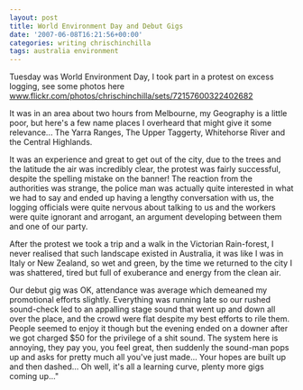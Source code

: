 ```yaml
---
layout: post
title: World Environment Day and Debut Gigs
date: '2007-06-08T16:21:56+00:00'
categories: writing chrischinchilla
tags: australia environment
---
```


Tuesday was World Environment Day, I took part in a protest on excess logging, see some photos here <a href="http://www.flickr.com/photos/chrischinchilla/sets/72157600322402682" target="_blank">www.flickr.com/photos/chrischinchilla/sets/72157600322402682</a>

It was in an area about two hours from Melbourne, my Geography is a little poor, but here's a few name places I overheard that might give it some relevance... The Yarra Ranges, The Upper Taggerty, Whitehorse River and the Central Highlands.

It was an experience and great to get out of the city, due to the trees and the latitude the air was incredibly clear, the protest was fairly successful, despite the spelling mistake on the banner! The reaction from the authorities was strange, the police man was actually quite interested in what we had to say and ended up having a lengthy conversation with us, the logging officials were quite nervous about talking to us and the workers were quite ignorant and arrogant, an argument developing between them and one of our party.

After the protest we took a trip and a walk in the Victorian Rain-forest, I never realised that such landscape existed in Australia, it was like I was in Italy or New Zealand, so wet and green, by the time we returned to the city I was shattered, tired but full of exuberance and energy from the clean air.

Our debut gig was OK, attendance was average which demeaned my promotional efforts slightly. Everything was running late so our rushed sound-check led to an appalling stage sound that went up and down all over the place, and the crowd were flat despite my best efforts to rile them. People seemed to enjoy it though but the evening ended on a downer after we got charged $50 for the privilege of a shit sound. The system here is annoying, they pay you, you feel great, then suddenly the sound-man pops up and asks for pretty much all you've just made... Your hopes are built up and then dashed... Oh well, it's all a learning curve, plenty more gigs coming up..."
